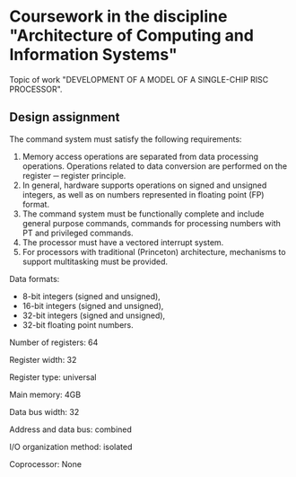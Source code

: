 # Coursework in the discipline "Architecture of Computing and Information Systems"

Topic of work "DEVELOPMENT OF A MODEL OF A SINGLE-CHIP RISC PROCESSOR".

## Design assignment

The command system must satisfy the following requirements:

1. Memory access operations are separated from data processing operations. Operations related to data conversion are performed on the register ─ register principle.
2. In general, hardware supports operations on signed and unsigned integers, as well as on numbers represented in floating point (FP) format.
3. The command system must be functionally complete and include general purpose commands, commands for processing numbers with PT and privileged commands.
4. The processor must have a vectored interrupt system.
5. For processors with traditional (Princeton) architecture, mechanisms to support multitasking must be provided.

Data formats:

- 8-bit integers (signed and unsigned),
- 16-bit integers (signed and unsigned),
- 32-bit integers (signed and unsigned),
- 32-bit floating point numbers.

Number of registers: 64

Register width: 32

Register type: universal

Main memory: 4GB

Data bus width: 32

Address and data bus: combined

I/O organization method: isolated

Coprocessor: None

